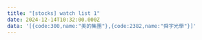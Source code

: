 ```yaml
---
title: "[stocks] watch list 1"
date: 2024-12-14T10:32:00.000Z
data: '[{code:300,name:"美的集團"},{code:2382,name:"舜宇光學"}]'
---
```

